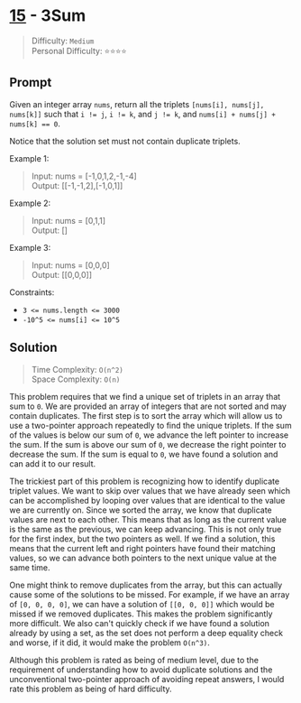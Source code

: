 # [15] - 3Sum

> Difficulty: `Medium`\
> Personal Difficulty: ⭐️⭐️⭐️⭐️

## Prompt

Given an integer array `nums`, return all the triplets
`[nums[i], nums[j], nums[k]]` such that `i != j`, `i != k`, and `j != k`, and
`nums[i] + nums[j] + nums[k] == 0`.

Notice that the solution set must not contain duplicate triplets.

Example 1:

> Input: nums = [-1,0,1,2,-1,-4]\
> Output: [[-1,-1,2],[-1,0,1]]

Example 2:

> Input: nums = [0,1,1]\
> Output: []

Example 3:

> Input: nums = [0,0,0]\
> Output: [[0,0,0]]

Constraints:

- `3 <= nums.length <= 3000`
- `-10^5 <= nums[i] <= 10^5`

## Solution

> Time Complexity: `O(n^2)`\
> Space Complexity: `O(n)`

This problem requires that we find a unique set of triplets in an array that sum
to `0`. We are provided an array of integers that are not sorted and may contain
duplicates. The first step is to sort the array which will allow us to use a
two-pointer approach repeatedly to find the unique triplets. If the sum of the
values is below our sum of `0`, we advance the left pointer to increase the sum.
If the sum is above our sum of `0`, we decrease the right pointer to decrease
the sum. If the sum is equal to `0`, we have found a solution and can add it to
our result.

The trickiest part of this problem is recognizing how to identify duplicate
triplet values. We want to skip over values that we have already seen which can
be accomplished by looping over values that are identical to the value we are
currently on. Since we sorted the array, we know that duplicate values are next
to each other. This means that as long as the current value is the same as the
previous, we can keep advancing. This is not only true for the first index, but
the two pointers as well. If we find a solution, this means that the current
left and right pointers have found their matching values, so we can advance both
pointers to the next unique value at the same time.

One might think to remove duplicates from the array, but this can actually cause
some of the solutions to be missed. For example, if we have an array of
`[0, 0, 0, 0]`, we can have a solution of `[[0, 0, 0]]` which would be missed if
we removed duplicates. This makes the problem significantly more difficult. We
also can't quickly check if we have found a solution already by using a set, as
the set does not perform a deep equality check and worse, if it did, it would
make the problem `O(n^3)`.

Although this problem is rated as being of medium level, due to the requirement
of understanding how to avoid duplicate solutions and the unconventional
two-pointer approach of avoiding repeat answers, I would rate this problem as
being of hard difficulty.

[15]: https://leetcode.com/problems/3sum/
